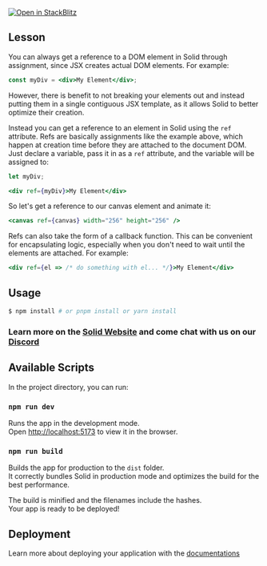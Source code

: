 [![Open in StackBlitz](https://developer.stackblitz.com/img/open_in_stackblitz.svg)](https://stackblitz.com/github/edivados/solid-tutorials/tree/main/tutorials/bindings_refs?file=src/style.css,src/main.jsx)

## Lesson

You can always get a reference to a DOM element in Solid through assignment, since JSX creates actual DOM elements. For example:

```jsx
const myDiv = <div>My Element</div>;
```

However, there is benefit to not breaking your elements out and instead putting them in a single contiguous JSX template, as it allows Solid to better optimize their creation.

Instead you can get a reference to an element in Solid using the `ref` attribute. Refs are basically assignments like the example above, which happen at creation time before they are attached to the document DOM. Just declare a variable, pass it in as a `ref` attribute, and the variable will be assigned to:

```jsx
let myDiv;

<div ref={myDiv}>My Element</div>
```

So let's get a reference to our canvas element and animate it:

```jsx
<canvas ref={canvas} width="256" height="256" />
```

Refs can also take the form of a callback function. This can be convenient for encapsulating logic, especially when you don't need to wait until the elements are attached. For example:

```jsx
<div ref={el => /* do something with el... */}>My Element</div>
```


## Usage

```bash
$ npm install # or pnpm install or yarn install
```

### Learn more on the [Solid Website](https://solidjs.com) and come chat with us on our [Discord](https://discord.com/invite/solidjs)

## Available Scripts

In the project directory, you can run:

### `npm run dev`

Runs the app in the development mode.<br>
Open [http://localhost:5173](http://localhost:5173) to view it in the browser.

### `npm run build`

Builds the app for production to the `dist` folder.<br>
It correctly bundles Solid in production mode and optimizes the build for the best performance.

The build is minified and the filenames include the hashes.<br>
Your app is ready to be deployed!

## Deployment

Learn more about deploying your application with the [documentations](https://vite.dev/guide/static-deploy.html)
